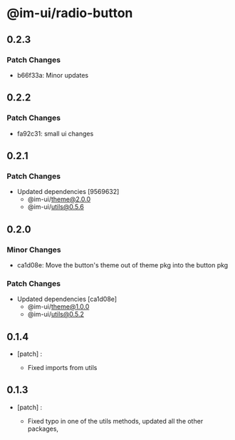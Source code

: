 # @im-ui/radio-button

## 0.2.3

### Patch Changes

- b66f33a: Minor updates

## 0.2.2

### Patch Changes

- fa92c31: small ui changes

## 0.2.1

### Patch Changes

- Updated dependencies [9569632]
  - @im-ui/theme@2.0.0
  - @im-ui/utils@0.5.6

## 0.2.0

### Minor Changes

- ca1d08e: Move the button's theme out of theme pkg into the button pkg

### Patch Changes

- Updated dependencies [ca1d08e]
  - @im-ui/theme@1.0.0
  - @im-ui/utils@0.5.2

## 0.1.4

- [patch] :

  - Fixed imports from utils

## 0.1.3

- [patch] :

  - Fixed typo in one of the utils methods, updated all the other packages,
